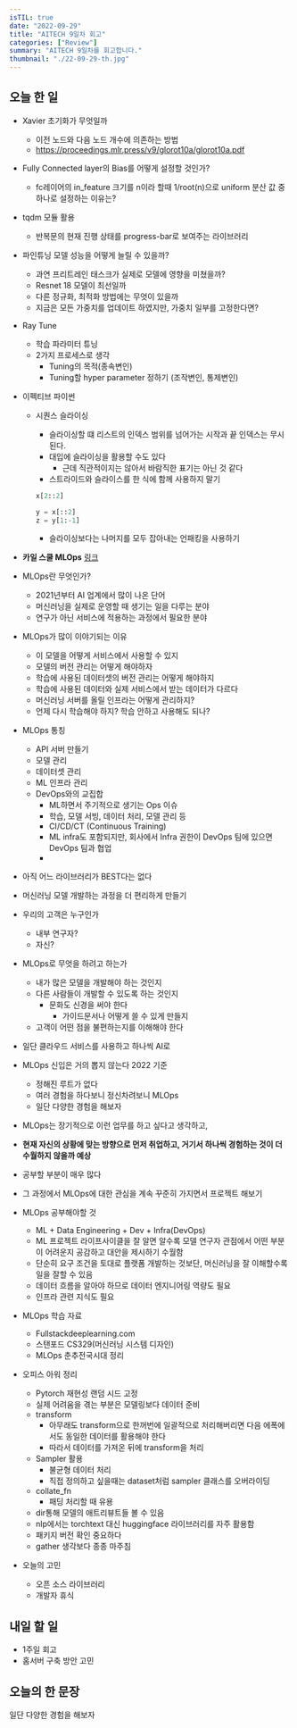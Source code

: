 ```yaml
---
isTIL: true
date: "2022-09-29"
title: "AITECH 9일차 회고"
categories: ["Review"]
summary: "AITECH 9일차를 회고합니다."
thumbnail: "./22-09-29-th.jpg"
---
```



## 오늘 한 일
- Xavier 초기화가 무엇일까
  - 이전 노드와 다음 노드 개수에 의존하는 방법
  - https://proceedings.mlr.press/v9/glorot10a/glorot10a.pdf
- Fully Connected layer의 Bias를 어떻게 설정할 것인가?
  - fc레이어의 in_feature 크기를 n이라 할때 1/root(n)으로 uniform 분산 값 중 하나로 설정하는 이유는?
- tqdm 모듈 활용
  - 반복문의 현재 진행 상태를 progress-bar로 보여주는 라이브러리
- 파인튜닝 모델 성능을 어떻게 늘릴 수 있을까?
  - 과연 프리트레인 태스크가 실제로 모델에 영향을 미쳤을까?
  - Resnet 18 모델이 최선일까
  - 다른 정규화, 최적화 방법에는 무엇이 있을까
  - 지금은 모든 가중치를 업데이트 하였지만, 가중치 일부를 고정한다면?
- Ray Tune
  - 학습 파라미터 튜닝
  - 2가지 프로세스로 생각
    - Tuning의 목적(종속변인)
    - Tuning할 hyper parameter 정하기 (조작변인, 통제변인)
 - 이펙티브 파이썬
    - 시퀀스 슬라이싱
        - 슬라이싱할 떄 리스트의 인덱스 범위를 넘어가는 시작과 끝 인덱스는 무시된다.
        - 대입에 슬라이싱을 활용할 수도 있다
            - 근데 직관적이지는 않아서 바람직한 표기는 아닌 것 같다
        - 스트라이드와 슬라이스를 한 식에 함께 사용하지 말기
        
        ```python
        x[2::2]
        
        y = x[::2]
        z = y[1:-1]
        ```
        
      - 슬라이싱보다는 나머지를 모두 잡아내는 언패킹을 사용하기
- **카일 스쿨 MLOps** [링크](https://www.youtube.com/watch?v=xZKtofBe18I)

- MLOps란 무엇인가?
    - 2021년부터 AI 업계에서 많이 나온 단어
    - 머신러닝을 실제로 운영할 때 생기는 일을 다루는 분야
    - 연구가 아닌 서비스에 적용하는 과정에서 필요한 분야
- MLOps가 많이 이야기되는 이유
    - 이 모델을 어떻게 서비스에서 사용할 수 있지
    - 모델의 버전 관리는 어떻게 해야하자
    - 학습에 사용된 데이터셋의 버전 관리는 어떻게 해야하지
    - 학습에 사용된 데이터와 실제 서비스에서 받는 데이터가 다르다
    - 머신러닝 서버를 올릴 인프라는 어떻게 관리하지?
    - 언제 다시 학습해야 하지? 학습 안하고 사용해도 되나?
- MLOps 통칭
    - API 서버 만들기
    - 모델 관리
    - 데이터셋 관리
    - ML 인프라 관리
    - DevOps와의 교집합
        - ML하면서 주기적으로 생기는 Ops 이슈
        - 학습, 모델 서빙, 데이터 처리, 모델 관리 등
        - CI/CD/CT (Continuous Training)
        - ML infra도 포함되지만, 회사에서 Infra 권한이 DevOps 팀에 있으면 DevOps 팀과 협업
        - 
- 아직 어느 라이브러리가 BEST다는 없다
- 머신러닝 모델 개발하는 과정을 더 편리하게 만들기
- 우리의 고객은 누구인가
    - 내부 연구자?
    - 자신?
- MLOps로 무엇을 하려고 하는가
    - 내가 많은 모델을 개발해야 하는 것인지
    - 다른 사람들이 개발할 수 있도록 하는 것인지
        - 문화도 신경을 써야 한다
            - 가이드문서나 어떻게 쓸 수 있게 만들지
    - 고객이 어떤 점을 불편하는지를 이해해야 한다
- 일단 클라우드 서비스를 사용하고 하나씩 AI로
- MLOps 신입은 거의 뽑지 않는다 2022 기준
    - 정해진 루트가 없다
    - 여러 경험을 하다보니 정신차려보니 MLOps
    - 일단 다양한 경험을 해보자
- MLOps는 장기적으로 이런 업무를 하고 싶다고 생각하고,
- **현재 자신의 상황에 맞는 방향으로 먼저 취업하고, 거기서 하나씩 경험하는 것이 더 수월하지 않을까 예상**
- 공부할 부분이 매우 많다
- 그 과정에서 MLOps에 대한 관심을 계속 꾸준히 가지면서 프로젝트 해보기
- MLOps 공부해야할 것
    - ML + Data Engineering + Dev + Infra(DevOps)
    - ML 프로젝트 라이프사이클을 잘 알면 알수록 모델 연구자 관점에서 어떤 부분이 어려운지 공감하고 대안을 제시하기 수월함
    - 단순히 요구 조건을 토대로 플랫폼 개발하는 것보단, 머신러닝을 잘 이해할수록 일을 잘할 수 있음
    - 데이터 흐름을 알아야 하므로 데이터 엔지니어링 역량도 필요
    - 인프라 관련 지식도 필요
- MLOps 학습 자료
    - Fullstackdeeplearning.com
    - 스탠포드 CS329(머신러닝 시스템 디자인)
    - MLOps 춘추전국시대 정리


- 오피스 아워 정리
  - Pytorch 재현성 랜덤 시드 고정
  - 실제 어려움을 겪는 부분은 모델링보다 데이터 준비
  - transform
    - 아무래도 transform으로 한꺼번에 일괄적으로 처리해버리면 다음 에폭에서도 동일한 데이터를 활용해야 한다
    - 따라서 데이터를 가져온 뒤에 transform을 처리
  - Sampler 활용
    - 불균형 데이터 처리
    - 직접 정의하고 싶을때는 dataset처럼 sampler 클래스를 오버라이딩
  - collate_fn
    - 패딩 처리할 때 유용
  - dir통해 모델의 애트리뷰트들 볼 수 있음
  - nlp에서는 torchtext 대신 huggingface 라이브러리를 자주 활용함
  - 패키지 버전 확인 중요하다
  - gather 생각보다 종종 마주침
- 오늘의 고민
  - 오픈 소스 라이브러리
  - 개발자 휴식

## 내일 할 일
- 1주일 회고
- 홈서버 구축 방안 고민
## 오늘의 한 문장
일단 다양한 경험을 해보자